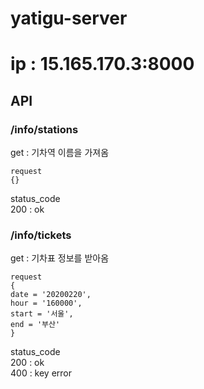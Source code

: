 # yatigu-server
# ip : 15.165.170.3:8000  

## API
### /info/stations
get : 기차역 이름을 가져옴  

```
request
{}
```
status_code  
200 : ok  

### /info/tickets
get : 기차표 정보를 받아옴
```
request
{
date = '20200220',
hour = '160000',
start = '서울',
end = '부산'
}
```
status_code  
200 : ok  
400 : key error
